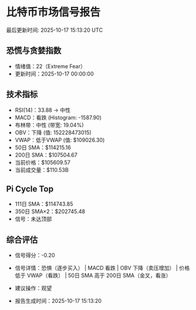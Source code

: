 # 比特币市场信号报告

最后更新时间: 2025-10-17 15:13:20 UTC

## 恐慌与贪婪指数
- 情绪值：22（Extreme Fear）
- 更新时间：2025-10-17 00:00:00

## 技术指标
- RSI(14)：33.88 → 中性
- MACD：看跌 (Histogram: -1587.90)
- 布林带：中性 (带宽: 19.04%)
- OBV：下降 (值: 152228473015)
- VWAP：低于VWAP (值: $109026.30)
- 50日 SMA：$114215.16
- 200日 SMA：$107504.67
- 当前价格：$105609.57
- 当前成交量：$110.53B

## Pi Cycle Top
- 111日 SMA：$114743.85
- 350日 SMA×2：$202745.48
- 信号：未达顶部

## 综合评估
- 信号得分：-0.20
- 信号详情：恐惧（逐步买入） | MACD 看跌 | OBV 下降（卖压增加） | 价格低于 VWAP（看跌） | 50日 SMA 高于 200日 SMA（金叉，看涨）
- 建议操作：观望

- 报告生成时间：2025-10-17 15:13:20
